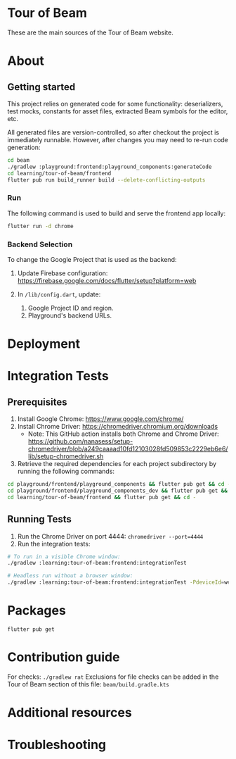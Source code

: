 <!--
     Licensed to the Apache Software Foundation (ASF) under one
     or more contributor license agreements.  See the NOTICE file
     distributed with this work for additional information
     regarding copyright ownership.  The ASF licenses this file
     to you under the Apache License, Version 2.0 (the
     "License"); you may not use this file except in compliance
     with the License.  You may obtain a copy of the License at

       http://www.apache.org/licenses/LICENSE-2.0

     Unless required by applicable law or agreed to in writing,
     software distributed under the License is distributed on an
     "AS IS" BASIS, WITHOUT WARRANTIES OR CONDITIONS OF ANY
     KIND, either express or implied.  See the License for the
     specific language governing permissions and limitations
     under the License.
 -->

# Tour of Beam

These are the main sources of the Tour of Beam website.

# About

## Getting started

This project relies on generated code for some functionality:
deserializers, test mocks, constants for asset files,
extracted Beam symbols for the editor, etc.

All generated files are version-controlled, so after checkout the project is immediately runnable.
However, after changes you may need to re-run code generation:

```bash
cd beam
./gradlew :playground:frontend:playground_components:generateCode
cd learning/tour-of-beam/frontend
flutter pub run build_runner build --delete-conflicting-outputs
```

### Run

The following command is used to build and serve the frontend app locally:

```bash
flutter run -d chrome
```

### Backend Selection

To change the Google Project that is used as the backend:

1. Update Firebase configuration:
   https://firebase.google.com/docs/flutter/setup?platform=web

2. In `/lib/config.dart`, update:
   1. Google Project ID and region.
   2. Playground's backend URLs.

# Deployment

# Integration Tests

## Prerequisites

1. Install Google Chrome: https://www.google.com/chrome/
2. Install Chrome Driver: https://chromedriver.chromium.org/downloads
   - Note: This GitHub action installs both Chrome and Chrome Driver:
     https://github.com/nanasess/setup-chromedriver/blob/a249caaaad10fd12103028fd509853c2229eb6e6/lib/setup-chromedriver.sh
3. Retrieve the required dependencies for each project subdirectory by running the following commands:

```bash
cd playground/frontend/playground_components && flutter pub get && cd -
cd playground/frontend/playground_components_dev && flutter pub get && cd -
cd learning/tour-of-beam/frontend && flutter pub get && cd -
```

## Running Tests

1. Run the Chrome Driver on port 4444: `chromedriver --port=4444`
2. Run the integration tests:

```bash
# To run in a visible Chrome window:
./gradlew :learning:tour-of-beam:frontend:integrationTest

# Headless run without a browser window:
./gradlew :learning:tour-of-beam:frontend:integrationTest -PdeviceId=web-server
```


# Packages

`flutter pub get`

# Contribution guide

For checks: `./gradlew rat`
Exclusions for file checks can be added in the Tour of Beam section of this file: `beam/build.gradle.kts`

# Additional resources

# Troubleshooting
